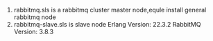 1. rabbitmq.sls is a rabbitmq cluster master node,equle install general rabbitmq node
2. rabbitmq-slave.sls is slave node
Erlang Version: 22.3.2
RabbitMQ Version: 3.8.3

